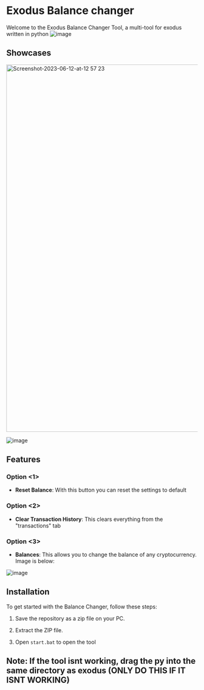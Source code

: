 # Exodus Balance changer
Welcome to the Exodus Balance Changer Tool, a multi-tool for exodus written in python
![image](https://github.com/malik9802/fake-exodus/assets/166440628/7cc8c552-eaf1-41b1-825e-e4d58d32f005)


## Showcases

<img width="966" alt="Screenshot-2023-06-12-at-12 57 23" src="https://github.com/malik9802/fake-exodus/assets/166440628/0ad20074-44ab-4276-b9d0-1976e99f5c4c">

![image](https://github.com/malik9802/fake-exodus/assets/166440628/1e81b4c8-fb08-47f9-981e-004bc46218ca)


## Features

### Option <1>

- **Reset Balance**: With this button you can reset the settings to default

### Option <2>
- **Clear Transaction History**: This clears everything from the "transactions" tab

### Option <3>
- **Balances**: This allows you to change the balance of any cryptocurrency. Image is below:
  
![image](https://github.com/malik9802/fake-exodus/assets/166440628/fe8c4943-f4ff-474a-9e9e-0d2b5f0db2ef)

## Installation

To get started with the Balance Changer, follow these steps:

1. Save the repository as a zip file on your PC.

2. Extract the ZIP file.

3. Open `start.bat` to open the tool


## Note: If the tool isnt working, drag the py into the same directory as exodus (ONLY DO THIS IF IT ISNT WORKING)
